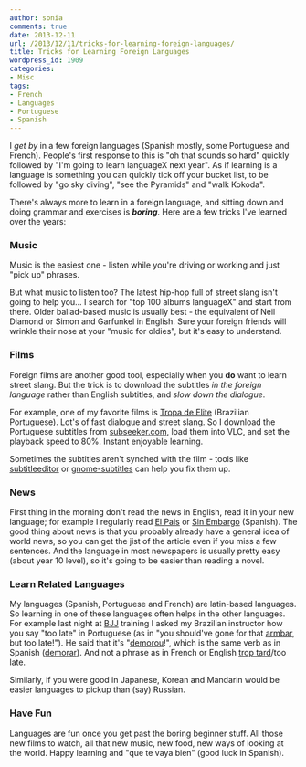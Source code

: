 ```yaml
---
author: sonia
comments: true
date: 2013-12-11
url: /2013/12/11/tricks-for-learning-foreign-languages/
title: Tricks for Learning Foreign Languages
wordpress_id: 1909
categories:
- Misc
tags:
- French
- Languages
- Portuguese
- Spanish
---
```


I _get by_ in a few foreign languages (Spanish mostly, some Portuguese and French). People's first response to this is "oh that sounds so hard" quickly followed by "I'm going to learn languageX next year". As if learning is a language is something you can quickly tick off your bucket list, to be followed by "go sky diving", "see the Pyramids" and "walk Kokoda".

There's always more to learn in a foreign language, and sitting down and doing grammar and exercises is _**boring**_. Here are a few tricks I've learned over the years:


### Music


Music is the easiest one - listen while you're driving or working and just "pick up" phrases.

But what music to listen too? The latest hip-hop full of street slang isn't going to help you... I search for "top 100 albums languageX" and start from there. Older ballad-based music is usually best - the equivalent of Neil Diamond or Simon and Garfunkel in English. Sure your foreign friends will wrinkle their nose at your "music for oldies", but it's easy to understand.


### **Films**


Foreign films are another good tool, especially when you **do** want to learn street slang. But the trick is to download the subtitles _in the foreign language_ rather than English subtitles, and _slow down the dialogue_.

For example, one of my favorite films is [Tropa de Elite](http://en.wikipedia.org/wiki/Elite_Squad) (Brazilian Portuguese). Lot's of fast dialogue and street slang. So I download the Portuguese subtitles from [subseeker.com](http://www.subtitleseeker.com/), load them into VLC, and set the playback speed to 80%. Instant enjoyable learning.

Sometimes the subtitles aren't synched with the film - tools like [subtitleeditor](http://home.gna.org/subtitleeditor/) or [gnome-subtitles](http://gnome-subtitles.sourceforge.net/) can help you fix them up.


### News


First thing in the morning don't read the news in English, read it in your new language; for example I regularly read [El Pais](http://elpais.com/) or [Sin Embargo](http://www.sinembargo.mx/) (Spanish). The good thing about news is that you probably already have a general idea of world news, so you can get the jist of the article even if you miss a few sentences. And the language in most newspapers is usually pretty easy (about year 10 level), so it's going to be easier than reading a novel.


### Learn Related Languages


My languages (Spanish, Portuguese and French) are latin-based languages. So learning in one of these languages often helps in the other languages. For example last night at [BJJ](http://en.wikipedia.org/wiki/Brazilian_jiu-jitsu) training I asked my Brazilian instructor how you say "too late" in Portuguese (as in "you should've gone for that [armbar](http://en.wikipedia.org/wiki/Armlock), but too late!"). He said that it's "[demorou](http://translation.babylon.com/portuguese/demorou!/)!", which is the same verb as in Spanish ([demorar](http://www.spanishdict.com/translate/demorar)). And not a phrase as in French or English [trop tard](http://en.bab.la/dictionary/french-english/trop-tard)/too late.

Similarly, if you were good in Japanese, Korean and Mandarin would be easier languages to pickup than (say) Russian.


### Have Fun


Languages are fun once you get past the boring beginner stuff. All those new films to watch, all that new music, new food, new ways of looking at the world. Happy learning and "que te vaya bien" (good luck in Spanish).
